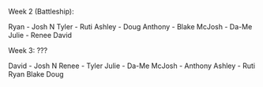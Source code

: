 Week 2 (Battleship):

Ryan - Josh N
Tyler - Ruti
Ashley - Doug
Anthony - Blake
McJosh - Da-Me
Julie - Renee
David

Week 3: ???

David - Josh N
Renee - Tyler
Julie - Da-Me
McJosh - Anthony
Ashley - Ruti
Ryan
Blake
Doug
